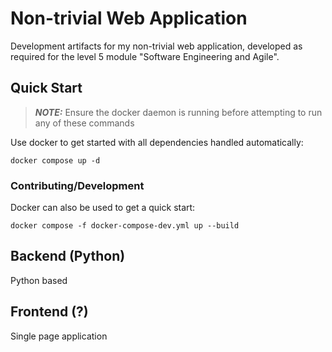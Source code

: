 # Non-trivial Web Application

Development artifacts for my non-trivial web application, developed as required for the level 5 module "Software Engineering and Agile".

## Quick Start

> **_NOTE:_** Ensure the docker daemon is running before attempting to run any of these commands

Use docker to get started with all dependencies handled automatically:

```docker compose up -d```

### Contributing/Development

Docker can also be used to get a quick start:

```docker compose -f docker-compose-dev.yml up --build```

## Backend (Python)

Python based

## Frontend (?)

Single page application
